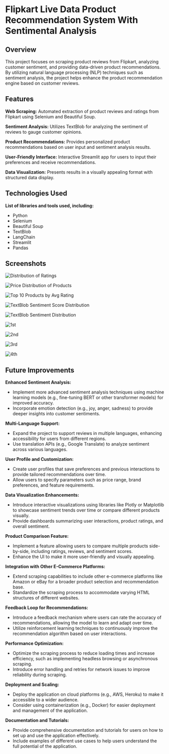 # Flipkart Live Data Product Recommendation System With Sentimental Analysis

## Overview

This project focuses on scraping product reviews from Flipkart, analyzing customer sentiment, and providing data-driven product recommendations. By utilizing natural language processing (NLP) techniques such as sentiment analysis, the project helps enhance the product recommendation engine based on customer reviews.


## Features

**Web Scraping:** Automated extraction of product reviews and ratings from Flipkart using Selenium and Beautiful Soup.

**Sentiment Analysis:** Utilizes TextBlob for analyzing the sentiment of reviews to gauge customer opinions.

**Product Recommendations:** Provides personalized product recommendations based on user input and sentiment analysis results.

**User-Friendly Interface:** Interactive Streamlit app for users to input their preferences and receive recommendations.

**Data Visualization:** Presents results in a visually appealing format with structured data display.



## Technologies Used

**List of libraries and tools used, including:**
- Python
- Selenium
- Beautiful Soup
- TextBlob
- LangChain
- Streamlit
- Pandas
## Screenshots

![Distribution of Ratings](https://github.com/user-attachments/assets/d446d7fb-64a6-4dfa-972e-5ae6444aa9ba)

![Price Distribution of Products](https://github.com/user-attachments/assets/a49e2b06-2c8d-4778-b4f2-a7e898557998)

![Top 10 Products by Avg Rating](https://github.com/user-attachments/assets/3a352530-2ba3-423e-ae81-8a490b2f049c)

![TextBlob Sentiment Score Distribution](https://github.com/user-attachments/assets/452af2f8-8d6b-4cf6-b2ee-3ea5d79b4be0)

![TextBlob Sentiment Distribution](https://github.com/user-attachments/assets/4d1de4e4-d9f0-46ef-89ce-07238ddabf63)

![1st](https://github.com/user-attachments/assets/db1989d5-a3cd-40fb-840a-338c48763fb6)

![2nd](https://github.com/user-attachments/assets/f248652c-bc96-4852-90ec-e810eca941c9)

![3rd](https://github.com/user-attachments/assets/75da12d2-34be-4513-94d4-962de2058e02)

![4th](https://github.com/user-attachments/assets/cb38b8b0-bf69-41b2-bd12-ff537ffaf24f)


## Future Improvements

**Enhanced Sentiment Analysis:**

- Implement more advanced sentiment analysis techniques using machine learning models (e.g., fine-tuning BERT or other transformer models) for improved accuracy.
- Incorporate emotion detection (e.g., joy, anger, sadness) to provide deeper insights into customer sentiments.

**Multi-Language Support:**

- Expand the project to support reviews in multiple languages, enhancing accessibility for users from different regions.
- Use translation APIs (e.g., Google Translate) to analyze sentiment across various languages.

**User Profile and Customization:**

- Create user profiles that save preferences and previous interactions to provide tailored recommendations over time.
- Allow users to specify parameters such as price range, brand preferences, and feature requirements.

**Data Visualization Enhancements:**

- Introduce interactive visualizations using libraries like Plotly or Matplotlib to showcase sentiment trends over time or compare different products visually.
- Provide dashboards summarizing user interactions, product ratings, and overall sentiment.

**Product Comparison Feature:**

- Implement a feature allowing users to compare multiple products side-by-side, including ratings, reviews, and sentiment scores.
- Enhance the UI to make it more user-friendly and visually appealing.

**Integration with Other E-Commerce Platforms:**

- Extend scraping capabilities to include other e-commerce platforms like Amazon or eBay for a broader product selection and recommendation base.
- Standardize the scraping process to accommodate varying HTML structures of different websites.

 **Feedback Loop for Recommendations:**

- Introduce a feedback mechanism where users can rate the accuracy of recommendations, allowing the model to learn and adapt over time.
- Utilize reinforcement learning techniques to continuously improve the recommendation algorithm based on user interactions.

**Performance Optimization:**

- Optimize the scraping process to reduce loading times and increase efficiency, such as implementing headless browsing or asynchronous scraping.
- Introduce error handling and retries for network issues to improve reliability during scraping.

**Deployment and Scaling:**

- Deploy the application on cloud platforms (e.g., AWS, Heroku) to make it accessible to a wider audience.
- Consider using containerization (e.g., Docker) for easier deployment and management of the application.

**Documentation and Tutorials:**

- Provide comprehensive documentation and tutorials for users on how to set up and use the application effectively.
- Include examples of different use cases to help users understand the full potential of the application.
